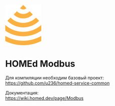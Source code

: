 ![HOMEd Modbus](.github/logo.png)
# HOMEd Modbus

Для компиляции необходим базовый проект:\
https://github.com/u236/homed-service-common

Документация:\
https://wiki.homed.dev/page/Modbus
